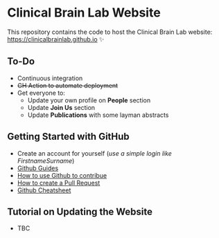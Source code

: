 # Clinical Brain Lab Website

This repository contains the code to host the Clinical Brain Lab website: https://clinicalbrainlab.github.io ✨

## To-Do
- Continuous integration
- ~~GH Action to automate deployment~~
- Get everyone to:
  - Update your own profile on **People** section
  - Update **Join Us** section
  - Update **Publications** with some layman abstracts

## Getting Started with GitHub
- Create an account for yourself (*use a simple login like FirstnameSurname*)
- [Github Guides](https://guides.github.com/)
- [How to use Github to contribue](https://neurokit2.readthedocs.io/en/latest/contributing/contributing.html#how-to-use-github-to-contribute)
- [How to create a Pull Request](https://www.earthdatascience.org/courses/intro-to-earth-data-science/git-github/github-collaboration/how-to-submit-pull-requests-on-github/)
- [Github Cheatsheet](https://github.com/tiimgreen/github-cheat-sheet)

## Tutorial on Updating the Website
- TBC
